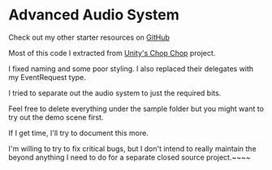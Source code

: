 # Advanced Audio System

Check out my other starter resources on [GitHub](https://github.com/orgs/Unity-Quick-Starters/dashboard)

Most of this code I extracted from [Unity's Chop Chop](https://github.com/UnityTechnologies/open-project-1) project.

I fixed naming and some poor styling. I also replaced their delegates with my EventRequest type.

I tried to separate out the audio system to just the required bits.

Feel free to delete everything under the sample folder but you might want to try out the demo scene first.

If I get time, I'll try to document this more.

I'm willing to try to fix critical bugs, but I don't intend to really maintain the beyond anything I need to do for a separate closed source project.~~~~